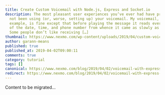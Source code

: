 ```yaml
---
title: Create Custom Voicemail with Node.js, Express and Socket.io
description: The most pleasant user experiences you’ve ever had have probably
  not been using (or, worse, setting up) your voicemail. My voicemail, for
  example, is fine except that before playing the message it reads every digit
  of the date, time, and phone number from whence it came as slowly as possible.
  Some people don’t like receiving […]
thumbnail: https://www.nexmo.com/wp-content/uploads/2019/04/custom-voicemail-nodejs.png
author: garann-means
published: true
published_at: 2019-04-02T09:00:11
comments: true
category: tutorial
tags: []
canonical: https://www.nexmo.com/blog/2019/04/02/voicemail-with-express-and-socketio-dr
redirect: https://www.nexmo.com/blog/2019/04/02/voicemail-with-express-and-socketio-dr
---
```

Content to be migrated...
